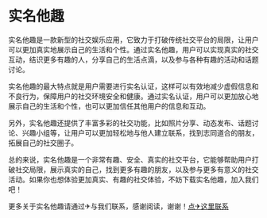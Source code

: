 # 实名他趣

实名他趣是一款新型的社交娱乐应用，它致力于打破传统社交平台的局限，让用户可以更加真实地展示自己的生活和个性。通过实名他趣，用户可以实现真实的社交互动，结识更多有趣的人，分享自己的生活点滴，以及参与各种有趣的活动和话题讨论。

实名他趣的最大特点就是用户需要进行实名认证，这样可以有效地减少虚假信息和不良行为，保障用户的社交环境安全和健康。通过实名认证，用户可以更加放心地展示自己的生活和个性，也可以更加信任其他用户的信息和互动。

另外，实名他趣还提供了丰富多彩的社交功能，比如照片分享、动态发布、话题讨论、兴趣小组等，让用户可以更加轻松地与他人建立联系，找到志同道合的朋友，拓展自己的社交圈子。

总的来说，实名他趣是一个非常有趣、安全、真实的社交平台，它能够帮助用户打破社交局限，展示真实的自己，找到更多有趣的朋友，以及参与更多有意义的社交活动。如果你也想体验更加真实、有趣的社交体验，不妨下载实名他趣，加入我们吧！

更多关于实名他趣请通过✈与我们联系，感谢阅读，谢谢！[点✈这里联系](https://b.k02.cc)